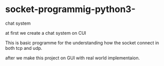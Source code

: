 # socket-programmig-python3-
chat system


at first we create a chat system on CUI

This is basic programme for the understanding how the socket connect in both tcp and udp.

after we make this project on GUI with real world implementaion.
